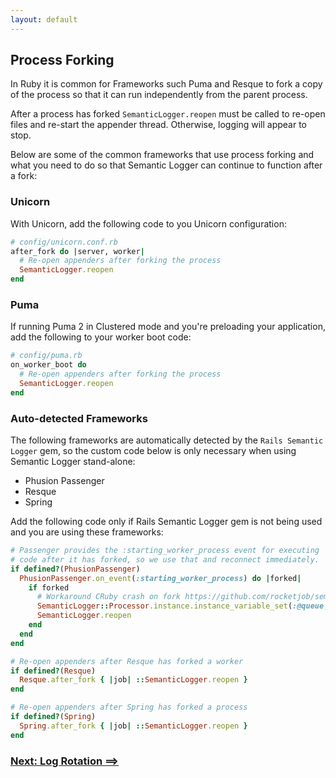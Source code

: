 ```yaml
---
layout: default
---
```


## Process Forking

In Ruby it is common for Frameworks such Puma and Resque to fork a copy of the
process so that it can run independently from the parent process.

After a process has forked `SemanticLogger.reopen` must be called to re-open
files and re-start the appender thread. Otherwise, logging will appear to stop.

Below are some of the common frameworks that use process forking and what you need
to do so that Semantic Logger can continue to function after a fork:

### Unicorn

With Unicorn, add the following code to you Unicorn configuration:

~~~ruby
# config/unicorn.conf.rb
after_fork do |server, worker|
  # Re-open appenders after forking the process
  SemanticLogger.reopen
end
~~~

### Puma

If running Puma 2 in Clustered mode and you're preloading your application,
add the following to your worker boot code:

~~~ruby
# config/puma.rb
on_worker_boot do
  # Re-open appenders after forking the process
  SemanticLogger.reopen
end
~~~

### Auto-detected Frameworks

The following frameworks are automatically detected by the `Rails Semantic Logger` gem,
so the custom code below is only necessary when using Semantic Logger stand-alone:

- Phusion Passenger
- Resque
- Spring

Add the following code only if Rails Semantic Logger gem is not being used and
you are using these frameworks:

~~~ruby
# Passenger provides the :starting_worker_process event for executing
# code after it has forked, so we use that and reconnect immediately.
if defined?(PhusionPassenger)
  PhusionPassenger.on_event(:starting_worker_process) do |forked|
    if forked
      # Workaround CRuby crash on fork https://github.com/rocketjob/semantic_logger/issues/103
      SemanticLogger::Processor.instance.instance_variable_set(:@queue, Queue.new)
      SemanticLogger.reopen
    end
  end
end

# Re-open appenders after Resque has forked a worker
if defined?(Resque)
  Resque.after_fork { |job| ::SemanticLogger.reopen }
end

# Re-open appenders after Spring has forked a process
if defined?(Spring)
  Spring.after_fork { |job| ::SemanticLogger.reopen }
end
~~~

### [Next: Log Rotation ==>](log_rotation.html)
